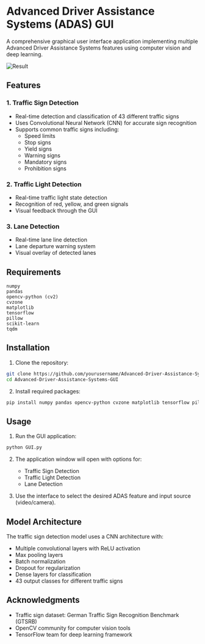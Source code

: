 # Advanced Driver Assistance Systems (ADAS) GUI

A comprehensive graphical user interface application implementing multiple Advanced Driver Assistance Systems features using computer vision and deep learning.

![Result](https://user-images.githubusercontent.com/96789016/198597127-f498d315-0767-4ca7-aefe-653c76c93e5c.gif)

## Features

### 1. Traffic Sign Detection
- Real-time detection and classification of 43 different traffic signs
- Uses Convolutional Neural Network (CNN) for accurate sign recognition
- Supports common traffic signs including:
  - Speed limits
  - Stop signs
  - Yield signs
  - Warning signs
  - Mandatory signs
  - Prohibition signs

### 2. Traffic Light Detection
- Real-time traffic light state detection
- Recognition of red, yellow, and green signals
- Visual feedback through the GUI

### 3. Lane Detection
- Real-time lane line detection
- Lane departure warning system
- Visual overlay of detected lanes

## Requirements

```
numpy
pandas
opencv-python (cv2)
cvzone
matplotlib
tensorflow
pillow
scikit-learn
tqdm
```

## Installation

1. Clone the repository:
```bash
git clone https://github.com/yourusername/Advanced-Driver-Assistance-Systems-GUI.git
cd Advanced-Driver-Assistance-Systems-GUI
```

2. Install required packages:
```bash
pip install numpy pandas opencv-python cvzone matplotlib tensorflow pillow scikit-learn tqdm
```

## Usage

1. Run the GUI application:
```bash
python GUI.py
```

2. The application window will open with options for:
   - Traffic Sign Detection
   - Traffic Light Detection
   - Lane Detection

3. Use the interface to select the desired ADAS feature and input source (video/camera).


## Model Architecture

The traffic sign detection model uses a CNN architecture with:
- Multiple convolutional layers with ReLU activation
- Max pooling layers
- Batch normalization
- Dropout for regularization
- Dense layers for classification
- 43 output classes for different traffic signs

## Acknowledgments

- Traffic sign dataset: German Traffic Sign Recognition Benchmark (GTSRB)
- OpenCV community for computer vision tools
- TensorFlow team for deep learning framework
